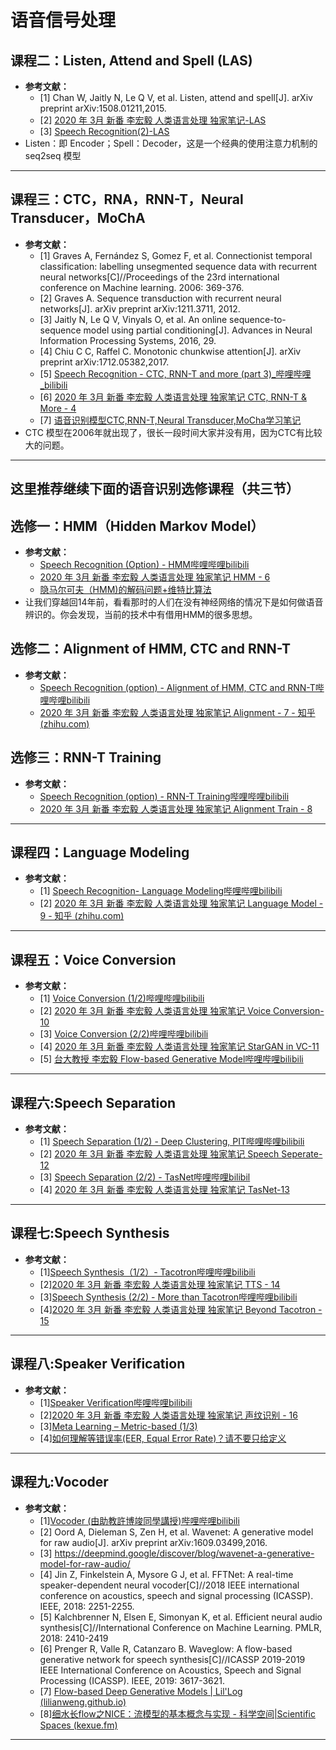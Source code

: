 # 语音信号处理

## 课程二：Listen, Attend and Spell (LAS)
* **参考文献：**
  * [1] Chan W, Jaitly N, Le Q V, et al. Listen, attend and spell[J]. arXiv preprint arXiv:1508.01211,2015.
  * [2] [2020 年 3月 新番 李宏毅 人类语言处理 独家笔记-LAS](https://zhuanlan.zhihu.com/p/124327822)
  * [3] [Speech Recognition(2)-LAS](https://zhuanlan.zhihu.com/p/137081463)
* Listen：即 Encoder；Spell：Decoder，这是一个经典的使用注意力机制的 seq2seq 模型
---

## 课程三：CTC，RNA，RNN-T，Neural Transducer，MoChA
* **参考文献：**
  * [1] Graves A, Fernández S, Gomez F, et al. Connectionist temporal classification: labelling unsegmented sequence data with recurrent           neural networks[C]//Proceedings of the 23rd international conference on Machine learning. 2006: 369-376.
  * [2] Graves A. Sequence transduction with recurrent neural networks[J]. arXiv preprint arXiv:1211.3711, 2012.
  * [3] Jaitly N, Le Q V, Vinyals O, et al. An online sequence-to-sequence model using partial conditioning[J]. Advances in Neural Information Processing Systems, 2016, 29.
  * [4] Chiu C C, Raffel C. Monotonic chunkwise attention[J]. arXiv preprint arXiv:1712.05382,2017.
  * [5] [Speech Recognition - CTC, RNN-T and more (part 3)_哔哩哔哩_bilibili](https://www.bilibili.com/video/BV1QE411p7z3/?p=4&vd_source=c06477a064079dc916ffc3a3b940bb0f)
  * [6] [2020 年 3月 新番 李宏毅 人类语言处理 独家笔记 CTC, RNN-T & More - 4](https://zhuanlan.zhihu.com/p/125165696)
  * [7] [语音识别模型CTC,RNN-T,Neural Transducer,MoCha学习笔记](https://zhuanlan.zhihu.com/p/130899095)
* CTC 模型在2006年就出现了，很长一段时间大家并没有用，因为CTC有比较大的问题。
---

## 这里推荐继续下面的语音识别选修课程（共三节）

## 选修一：HMM（Hidden Markov Model）
* **参考文献：**
  * [Speech Recognition (Option) - HMM哔哩哔哩bilibili](https://www.bilibili.com/video/BV1QE411p7z3/?p=5&vd_source=c06477a064079dc916ffc3a3b940bb0f)
  * [2020 年 3月 新番 李宏毅 人类语言处理 独家笔记 HMM - 6](https://zhuanlan.zhihu.com/p/126752024)
  * [隐马尔可夫（HMM)的解码问题+维特比算法](https://zhuanlan.zhihu.com/p/78414538)
* 让我们穿越回14年前，看看那时的人们在没有神经网络的情况下是如何做语音辨识的。你会发现，当前的技术中有借用HMM的很多思想。

## 选修二：Alignment of HMM, CTC and RNN-T
* **参考文献：**
  * [Speech Recognition (option) - Alignment of HMM, CTC and RNN-T哔哩哔哩bilibili](https://www.bilibili.com/video/BV1QE411p7z3/?p=6&vd_source=c06477a064079dc916ffc3a3b940bb0f)
  * [2020 年 3月 新番 李宏毅 人类语言处理 独家笔记 Alignment - 7 - 知乎 (zhihu.com)](https://zhuanlan.zhihu.com/p/127403727)



## 选修三：RNN-T Training
* **参考文献：**
    * [Speech Recognition (option) - RNN-T Training哔哩哔哩bilibili](https://www.bilibili.com/video/BV1QE411p7z3/?p=7&vd_source=c06477a064079dc916ffc3a3b940bb0f)
    * [2020 年 3月 新番 李宏毅 人类语言处理 独家笔记 Alignment Train - 8](https://zhuanlan.zhihu.com/p/128123600)
---

## 课程四：Language Modeling
* **参考文献：**
   * [1] [Speech Recognition- Language Modeling哔哩哔哩bilibili](https://www.bilibili.com/video/BV1QE411p7z3/?p=8&spm_id_from=333.880.my_history.page.click&vd_source=c06477a064079dc916ffc3a3b940bb0f)
   * [2] [2020 年 3月 新番 李宏毅 人类语言处理 独家笔记 Language Model - 9 - 知乎 (zhihu.com)](https://zhuanlan.zhihu.com/p/128697931)
---

## 课程五：Voice Conversion
* **参考文献：**
   * [1] [Voice Conversion (1/2)哔哩哔哩bilibili](https://www.bilibili.com/video/BV1QE411p7z3/?p=9&vd_source=c06477a064079dc916ffc3a3b940bb0f)
   * [2] [2020 年 3月 新番 李宏毅 人类语言处理 独家笔记 Voice Conversion-10](https://zhuanlan.zhihu.com/p/129067006)
   * [3] [Voice Conversion (2/2)哔哩哔哩bilibili](https://www.bilibili.com/video/BV1QE411p7z3/?p=10&vd_source=c06477a064079dc916ffc3a3b940bb0f)
   * [4] [2020 年 3月 新番 李宏毅 人类语言处理 独家笔记 StarGAN in VC-11](https://zhuanlan.zhihu.com/p/129345757)
   * [5] [台大教授 李宏毅 Flow-based Generative Model哔哩哔哩bilibili](https://www.bilibili.com/video/BV1C4411A7o3/?from=search&seid=7904061540301133082&vd_source=c06477a064079dc916ffc3a3b940bb0f)
---

## 课程六:Speech Separation
* **参考文献：**
   * [1] [Speech Separation (1/2) - Deep Clustering, PIT哔哩哔哩bilibili](https://www.bilibili.com/video/BV1QE411p7z3/?p=11&vd_source=c06477a064079dc916ffc3a3b940bb0f)
   * [2] [2020 年 3月 新番 李宏毅 人类语言处理 独家笔记 Speech Seperate-12](https://zhuanlan.zhihu.com/p/129883837)
   * [3] [Speech Separation (2/2) - TasNet哔哩哔哩bilibil](https://www.bilibili.com/video/BV1QE411p7z3/?p=12&vd_source=c06477a064079dc916ffc3a3b940bb0f)
   * [4] [2020 年 3月 新番 李宏毅 人类语言处理 独家笔记 TasNet-13](https://zhuanlan.zhihu.com/p/130470329)
---

## 课程七:Speech Synthesis
* **参考文献：**
   * [1][Speech Synthesis（1/2）- Tacotron哔哩哔哩bilibili](https://www.bilibili.com/video/BV1QE411p7z3/?p=13&vd_source=c06477a064079dc916ffc3a3b940bb0f)
   * [2][2020 年 3月 新番 李宏毅 人类语言处理 独家笔记 TTS - 14](https://zhuanlan.zhihu.com/p/130999249)
   * [3][Speech Synthesis (2/2) - More than Tacotron哔哩哔哩bilibili](https://www.bilibili.com/video/BV1QE411p7z3/?p=14&vd_source=c06477a064079dc916ffc3a3b940bb0f)
   * [4][2020 年 3月 新番 李宏毅 人类语言处理 独家笔记 Beyond Tacotron - 15](https://zhuanlan.zhihu.com/p/133854797)
---

## 课程八:Speaker Verification
* **参考文献：**
  * [1][Speaker Verification哔哩哔哩bilibili](https://www.bilibili.com/video/BV1QE411p7z3/?p=15&vd_source=c06477a064079dc916ffc3a3b940bb0f)
  * [2][2020 年 3月 新番 李宏毅 人类语言处理 独家笔记 声纹识别 - 16](https://zhuanlan.zhihu.com/p/134671051)
  * [3][Meta Learning – Metric-based (1/3)](https://www.youtube.com/watch?v=yyKaACh_j3M)
  * [4][如何理解等错误率(EER, Equal Error Rate)？请不要只给定义](https://www.zhihu.com/question/37436914)
---

## 课程九:Vocoder
* **参考文献：**
  * [1][Vocoder (由助教許博竣同學講授)哔哩哔哩bilibili](https://www.bilibili.com/video/BV1QE411p7z3/?p=16&vd_source=c06477a064079dc916ffc3a3b940bb0f)
  * [2] Oord A, Dieleman S, Zen H, et al. Wavenet: A generative model for raw audio[J]. arXiv preprint arXiv:1609.03499,2016.
  * [3] https://deepmind.google/discover/blog/wavenet-a-generative-model-for-raw-audio/
  * [4] Jin Z, Finkelstein A, Mysore G J, et al. FFTNet: A real-time speaker-dependent neural vocoder[C]//2018 IEEE international conference on acoustics, speech and signal processing (ICASSP). IEEE, 2018: 2251-2255.
  * [5] Kalchbrenner N, Elsen E, Simonyan K, et al. Efficient neural audio synthesis[C]//International Conference on Machine Learning. PMLR, 2018: 2410-2419
  * [6] Prenger R, Valle R, Catanzaro B. Waveglow: A flow-based generative network for speech synthesis[C]//ICASSP 2019-2019 IEEE International Conference on Acoustics, Speech and Signal Processing (ICASSP). IEEE, 2019: 3617-3621.
  * [7] [Flow-based Deep Generative Models | Lil'Log (lilianweng.github.io)](https://lilianweng.github.io/posts/2018-10-13-flow-models/)
  * [8][细水长flow之NICE：流模型的基本概念与实现 - 科学空间|Scientific Spaces (kexue.fm)](https://kexue.fm/archives/5776)
---


